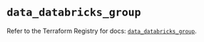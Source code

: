 # `data_databricks_group`

Refer to the Terraform Registry for docs: [`data_databricks_group`](https://registry.terraform.io/providers/databricks/databricks/1.47.0/docs/data-sources/group).

